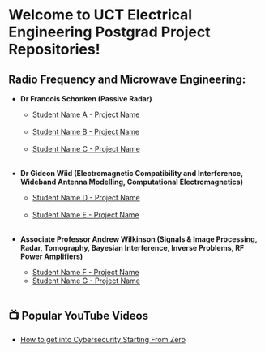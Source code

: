 <h1>Welcome to UCT Electrical Engineering Postgrad Project Repositories! <br/></h1>

<h2>Radio Frequency and Microwave Engineering:</h2>

- <b>Dr Francois Schonken (Passive Radar)</b>
  - [Student Name A - Project Name](https://ebe.uct.ac.za/department-electrical-engineering) <br/><br/>
  - [Student Name B - Project Name](https://ebe.uct.ac.za/department-electrical-engineering) <br/><br/>
  - [Student Name C - Project Name](https://ebe.uct.ac.za/department-electrical-engineering) <br/><br/>
  
- <b>Dr Gideon Wiid (Electromagnetic Compatibility and Interference, Wideband Antenna Modelling, Computational Electromagnetics)</b>
  - [Student Name D - Project Name](https://ebe.uct.ac.za/department-electrical-engineering) <br/><br/>
  - [Student Name E - Project Name](https://ebe.uct.ac.za/department-electrical-engineering) <br/><br/>
- <b>Associate Professor Andrew Wilkinson (Signals & Image Processing, Radar, Tomography, Bayesian Interference, Inverse Problems, RF Power Amplifiers)</b>
  - [Student Name F - Project Name](https://ebe.uct.ac.za/department-electrical-engineering)
  - [Student Name G - Project Name](https://ebe.uct.ac.za/department-electrical-engineering) <br/><br/>

<h2>📺 Popular YouTube Videos</h2>

- [How to get into Cybersecurity Starting From Zero](https://www.youtube.com/watch?v=a83ASGn_V_s)

